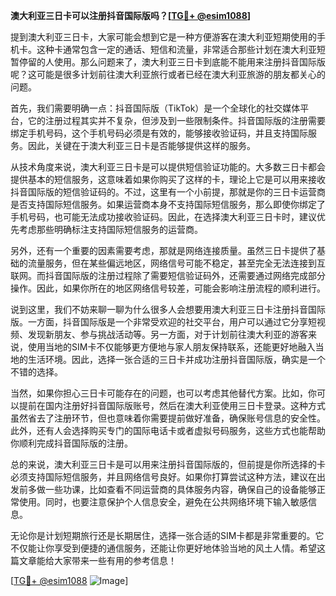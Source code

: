 **澳大利亚三日卡可以注册抖音国际版吗？[[TG💪+ @esim1088](https://t.me/s/esim1088)]**

提到澳大利亚三日卡，大家可能会想到它是一种方便游客在澳大利亚短期使用的手机卡。这种卡通常包含一定的通话、短信和流量，非常适合那些计划在澳大利亚短暂停留的人使用。那么问题来了，澳大利亚三日卡到底能不能用来注册抖音国际版呢？这可能是很多计划前往澳大利亚旅行或者已经在澳大利亚旅游的朋友都关心的问题。

首先，我们需要明确一点：抖音国际版（TikTok）是一个全球化的社交媒体平台，它的注册过程其实并不复杂，但涉及到一些限制条件。抖音国际版的注册需要绑定手机号码，这个手机号码必须是有效的，能够接收验证码，并且支持国际服务。因此，关键在于澳大利亚三日卡是否能够提供这样的服务。

从技术角度来说，澳大利亚三日卡是可以提供短信验证功能的。大多数三日卡都会提供基本的短信服务，这意味着如果你购买了这样的卡，理论上它是可以用来接收抖音国际版的短信验证码的。不过，这里有一个小前提，那就是你的三日卡运营商是否支持国际短信服务。如果运营商本身不支持国际短信服务，那么即使你绑定了手机号码，也可能无法成功接收验证码。因此，在选择澳大利亚三日卡时，建议优先考虑那些明确标注支持国际短信服务的运营商。

另外，还有一个重要的因素需要考虑，那就是网络连接质量。虽然三日卡提供了基础的流量服务，但在某些偏远地区，网络信号可能不稳定，甚至完全无法连接到互联网。而抖音国际版的注册过程除了需要短信验证码外，还需要通过网络完成部分操作。因此，如果你所在的地区网络信号较差，可能会影响注册流程的顺利进行。

说到这里，我们不妨来聊一聊为什么很多人会想要用澳大利亚三日卡注册抖音国际版。一方面，抖音国际版是一个非常受欢迎的社交平台，用户可以通过它分享短视频、发现新朋友、参与挑战活动等。另一方面，对于计划前往澳大利亚的游客来说，使用当地的SIM卡不仅能够更方便地与家人朋友保持联系，还能更好地融入当地的生活环境。因此，选择一张合适的三日卡并成功注册抖音国际版，确实是一个不错的选择。

当然，如果你担心三日卡可能存在的问题，也可以考虑其他替代方案。比如，你可以提前在国内注册好抖音国际版账号，然后在澳大利亚使用三日卡登录。这种方式虽然省去了注册环节，但也意味着你需要提前做好准备，确保账号信息的安全性。此外，还有人会选择购买专门的国际电话卡或者虚拟号码服务，这些方式也能帮助你顺利完成抖音国际版的注册。

总的来说，澳大利亚三日卡是可以用来注册抖音国际版的，但前提是你所选择的卡必须支持国际短信服务，并且网络信号良好。如果你打算尝试这种方法，建议在出发前多做一些功课，比如查看不同运营商的具体服务内容，确保自己的设备能够正常使用。同时，也要注意保护个人信息安全，避免在公共网络环境下输入敏感信息。

无论你是计划短期旅行还是长期居住，选择一张合适的SIM卡都是非常重要的。它不仅能让你享受到便捷的通信服务，还能让你更好地体验当地的风土人情。希望这篇文章能给大家带来一些有用的参考信息！

[[TG💪+ @esim1088](https://t.me/s/esim1088) ![Image](https://i.postimg.cc/4NQfJmqS/Snipaste-2025-05-13-00-14-12.png)]